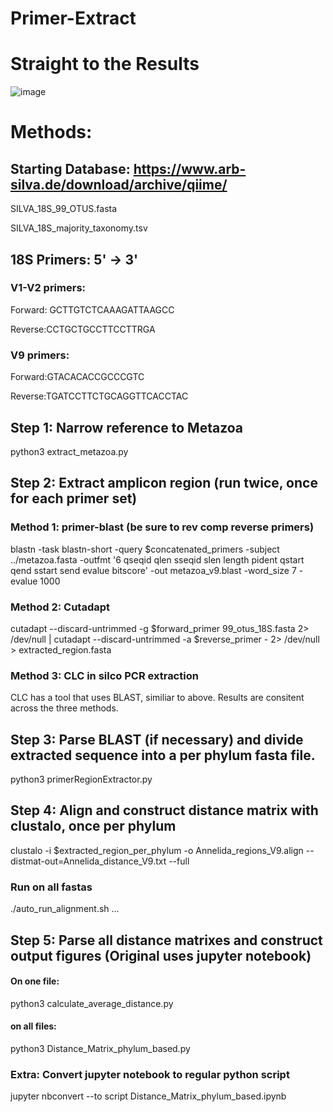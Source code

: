 # Primer-Extract

# Straight to the Results

![image](https://user-images.githubusercontent.com/18738632/39929009-ec4b4a6c-5504-11e8-88b1-e4717472b280.png)


# Methods:

## Starting Database: https://www.arb-silva.de/download/archive/qiime/
SILVA_18S_99_OTUS.fasta

SILVA_18S_majority_taxonomy.tsv

## 18S Primers: 5' -> 3'
### V1-V2 primers:
 Forward: GCTTGTCTCAAAGATTAAGCC
 
 Reverse:CCTGCTGCCTTCCTTRGA
### V9 primers:
 Forward:GTACACACCGCCCGTC
 
 Reverse:TGATCCTTCTGCAGGTTCACCTAC


## Step 1: Narrow reference to Metazoa
python3 extract_metazoa.py

## Step 2: Extract amplicon region (run twice, once for each primer set)

### Method 1: primer-blast (be sure to rev comp reverse primers)
blastn -task blastn-short -query $concatenated_primers -subject ../metazoa.fasta -outfmt '6 qseqid qlen sseqid slen length pident qstart qend sstart send evalue bitscore' -out metazoa_v9.blast -word_size 7 -evalue 1000

### Method 2: Cutadapt
cutadapt --discard-untrimmed -g $forward_primer 99_otus_18S.fasta 2> /dev/null | cutadapt --discard-untrimmed -a $reverse_primer - 2> /dev/null > extracted_region.fasta


### Method 3: CLC in silco PCR extraction
CLC has a tool that uses BLAST, similiar to above. Results are consitent across the three methods.


## Step 3: Parse BLAST (if necessary) and divide extracted sequence into a per phylum fasta file.
python3 primerRegionExtractor.py


## Step 4: Align and construct distance matrix with clustalo, once per phylum
clustalo -i $extracted_region_per_phylum -o Annelida_regions_V9.align --distmat-out=Annelida_distance_V9.txt --full


### Run on all fastas
./auto_run_alignment.sh <fasta1> <fasta2> ...


## Step 5: Parse all distance matrixes and construct output figures (Original uses jupyter notebook)
#### On one file:
python3 calculate_average_distance.py
#### on all files:
python3 Distance_Matrix_phylum_based.py

### Extra: Convert jupyter notebook to regular python script
jupyter nbconvert --to script Distance_Matrix_phylum_based.ipynb


